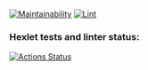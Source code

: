 ##
[![Maintainability](https://api.codeclimate.com/v1/badges/78b17d4ebdd2f0c93a33/maintainability)](https://codeclimate.com/github/IliaisaChamp/frontend-project-lvl1/maintainability)
[![Lint](https://github.com/github/IliaisaChamp/frontend-project-lvl1/actions/workflows/github-actions.yml/badge.svg)](https://github.com/IliaisaChamp/frontend-project-lvl1/actions)


### Hexlet tests and linter status:
[![Actions Status](https://github.com/IliaisaChamp/frontend-project-lvl1/workflows/hexlet-check/badge.svg)](https://github.com/IliaisaChamp/frontend-project-lvl1/actions)

